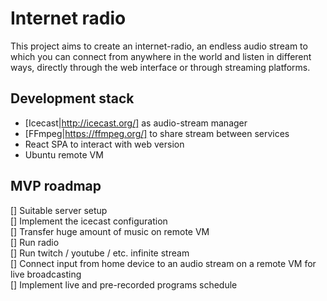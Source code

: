 # Internet radio

This project aims to create an internet-radio, an endless audio stream to which you can connect from anywhere in the world and listen in different ways, directly through the web interface or through streaming platforms. 

## Development stack
- [Icecast|http://icecast.org/] as audio-stream manager 
- [FFmpeg|https://ffmpeg.org/] to share stream between services
- React SPA to interact with web version
- Ubuntu remote VM

## MVP roadmap
[] Suitable server setup  
[] Implement the icecast configuration  
[] Transfer huge amount of music on remote VM  
[] Run radio  
[] Run twitch / youtube / etc. infinite stream  
[] Connect input from home device to an audio stream on a remote VM for live broadcasting  
[] Implement live and pre-recorded programs schedule  
